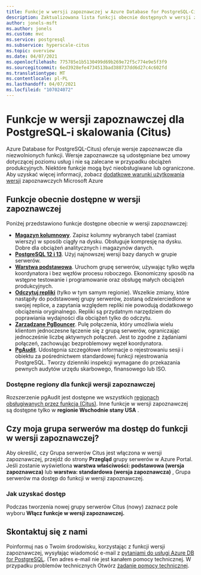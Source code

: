 ```yaml
---
title: Funkcje w wersji zapoznawczej w Azure Database for PostgreSQL-Citus
description: Zaktualizowana lista funkcji obecnie dostępnych w wersji zapoznawczej
author: jonels-msft
ms.author: jonels
ms.custom: mvc
ms.service: postgresql
ms.subservice: hyperscale-citus
ms.topic: overview
ms.date: 04/07/2021
ms.openlocfilehash: 775785e1b5130499d69b269e72f5c774e9e5f3f9
ms.sourcegitcommit: 6ed3928efe4734513bad388737dd6d27c4c602fd
ms.translationtype: MT
ms.contentlocale: pl-PL
ms.lasthandoff: 04/07/2021
ms.locfileid: "107024072"
---
```

# <a name="preview-features-for-postgresql---hyperscale-citus"></a>Funkcje w wersji zapoznawczej dla PostgreSQL-i skalowania (Citus)

Azure Database for PostgreSQL-Citus) oferuje wersje zapoznawcze dla niezwolnionych funkcji. Wersje zapoznawcze są udostępniane bez umowy dotyczącej poziomu usług i nie są zalecane w przypadku obciążeń produkcyjnych. Niektóre funkcje mogą być nieobsługiwane lub ograniczone.  Aby uzyskać więcej informacji, zobacz [dodatkowe warunki użytkowania wersji](https://azure.microsoft.com/support/legal/preview-supplemental-terms/) zapoznawczych Microsoft Azure

## <a name="features-currently-in-preview"></a>Funkcje obecnie dostępne w wersji zapoznawczej

Poniżej przedstawiono funkcje dostępne obecnie w wersji zapoznawczej:

* **[Magazyn kolumnowy](concepts-hyperscale-columnar.md)**.
  Zapisz kolumny wybranych tabel (zamiast wierszy) w sposób ciągły na dysku. Obsługuje kompresję na dysku. Dobre dla obciążeń analitycznych i magazynów danych.
* **[PostgreSQL 12 i 13](concepts-hyperscale-versions.md)**.
  Użyj najnowszej wersji bazy danych w grupie serwerów.
* **[Warstwa podstawowa](concepts-hyperscale-tiers.md)**. Uruchom grupę serwerów, używając tylko węzła koordynatora i bez węzłów procesu roboczego. Ekonomiczny sposób na wstępne testowanie i programowanie oraz obsługę małych obciążeń produkcyjnych.
* **[Odczytuj repliki](howto-hyperscale-read-replicas-portal.md)** (tylko w tym samym regionie). Wszelkie zmiany, które nastąpiły do podstawowej grupy serwerów, zostaną odzwierciedlone w swojej replice, a zapytania względem repliki nie powodują dodatkowego obciążenia oryginalnego.
  Repliki są przydatnym narzędziem do poprawiania wydajności dla obciążeń tylko do odczytu.
* **[Zarządzane PgBouncer](concepts-hyperscale-limits.md#managed-pgbouncer-preview)**.
  Pulę połączenia, który umożliwia wielu klientom jednoczesne łączenie się z grupą serwerów, ograniczając jednocześnie liczbę aktywnych połączeń. Jest to zgodne z żądaniami połączeń, zachowując bezproblemowy węzeł koordynatora.
* **[PgAudit](concepts-hyperscale-audit.md)**. Udostępnia szczegółowe informacje o rejestrowaniu sesji i obiektu za pośrednictwem standardowej funkcji rejestrowania PostgreSQL. Tworzy dzienniki inspekcji wymagane do przekazania pewnych audytów urzędu skarbowego, finansowego lub ISO.

### <a name="available-regions-for-preview-features"></a>Dostępne regiony dla funkcji wersji zapoznawczej

Rozszerzenie pgAudit jest dostępne we wszystkich [regionach obsługiwanych przez funkcja (Citus)](concepts-hyperscale-configuration-options.md#regions).
Inne funkcje w wersji zapoznawczej są dostępne tylko w **regionie Wschodnie stany USA** .

## <a name="does-my-server-group-have-access-to-preview-features"></a>Czy moja grupa serwerów ma dostęp do funkcji w wersji zapoznawczej?

Aby określić, czy Grupa serwerów Citus jest włączona w wersji zapoznawczej, przejdź do strony **Przegląd** grupy serwerów w Azure Portal.
Jeśli zostanie wyświetlona **warstwa właściwości: podstawowa (wersja zapoznawcza)** lub **warstwa: standardowa (wersja zapoznawcza)** , Grupa serwerów ma dostęp do funkcji w wersji zapoznawczej.

### <a name="how-to-get-access"></a>Jak uzyskać dostęp

Podczas tworzenia nowej grupy serwerów Citus (nowy) zaznacz pole wyboru **Włącz funkcje w wersji zapoznawczej.**

## <a name="contact-us"></a>Skontaktuj się z nami

Poinformuj nas o Twoim środowisku, korzystając z funkcji wersji zapoznawczej, wysyłając wiadomość e-mail z [pytaniami do usługi Azure DB for PostgreSQL](mailto:AskAzureDBforPostgreSQL@service.microsoft.com).
(Ten adres e-mail nie jest kanałem pomocy technicznej. W przypadku problemów technicznych Otwórz [żądanie pomocy technicznej](https://ms.portal.azure.com/#blade/Microsoft_Azure_Support/HelpAndSupportBlade/newsupportrequest).
